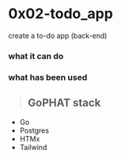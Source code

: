 # 0x02-todo_app

create a to-do app (back-end)

### what it can do

### what has been used
> ## GoPHAT stack
* Go
* Postgres
* HTMx
* Tailwind
